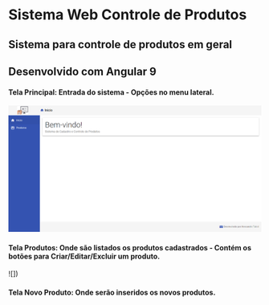 # Sistema Web Controle de Produtos
## Sistema para controle de produtos em geral
## Desenvolvido com Angular 9

#### Tela Principal: Entrada do sistema - Opções no menu lateral.
![](https://github.com/TulioliAles/ControleEstoqueProdutos/blob/master/home.png)

#### Tela Produtos: Onde são listados os produtos cadastrados - Contém os botões para Criar/Editar/Excluir um produto.
![])

#### Tela Novo Produto: Onde serão inseridos os novos produtos.
![]()


